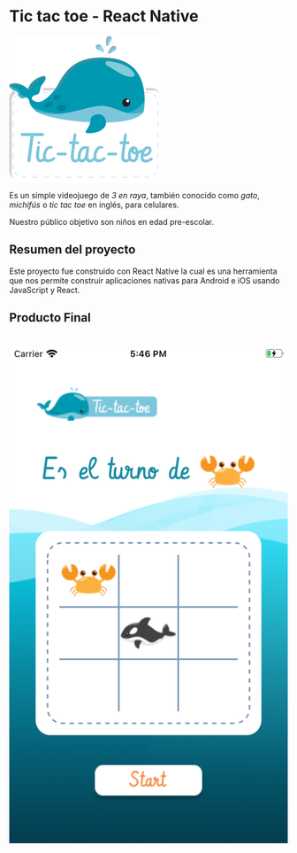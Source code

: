 # Tic tac toe - React Native

![tictactoe](./assets/img1.png)


Es un simple videojuego de _3 en raya_, también conocido como _gato_, _michifús_ o _tic tac toe_ en inglés, para celulares.

Nuestro público objetivo son niños en edad pre-escolar.

## Resumen del proyecto

Este proyecto fue construido con React Native la cual es una herramienta que nos permite construir aplicaciones nativas
para Android e iOS usando JavaScript y React.


## Producto Final

#

![tictactoe](./assets/iphone8.png)
